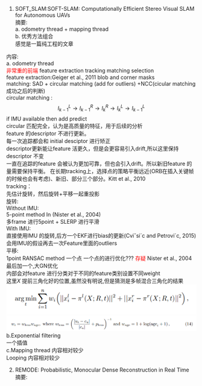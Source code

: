 <!--
 * @Author: Liu Weilong
 * @Date: 2021-01-19 11:35:48
 * @LastEditors: Liu Weilong 
 * @LastEditTime: 2021-01-29 11:18:16
 * @FilePath: /3rd-test-learning/doc/paper-21.1.18-21.1.30/reading.md
 * @Description: 
-->
1. SOFT_SLAM:SOFT-SLAM: Computationally Efficient Stereo Visual
SLAM for Autonomous UAVs<br>
摘要:<br>
a. odometry thread + mapping thread<br>
b. 优秀方法组合<br>
感觉是一篇纯工程的文章<br>

内容:<br>
a. odometry thread<br> <font color="red">非常重的前端</font>
feature extraction tracking matching selection<br>
feature extraction:Geiger et al., 2011 blob and corner masks <br>
matching: SAD + circular matching (add for outliers) +NCC(cicular matching 成功之后的判断) <br>
circular matching :
$$
    I^{L}_{k-1}\rightarrow I^{R}_{k-1} \rightarrow I^{R}_{k} \rightarrow I^{L}_{k} \rightarrow I^{L}_{k-1} 
$$
if IMU available then add predict <br>
circular 匹配完全，认为是高质量的特征，用于后续的分析<br>
feature 的descriptor 不进行更新。<br>
每一次追踪都会和 initial desciptor 进行矫正 <br>
descriptor更新能让feature 活更久，但是会更容易引入drift,所以这里保持descriptor 不变<br>
一直在追踪的feature 会被认为更加可靠，但也会引入drift。所以新旧feature 的量需要保持平衡。
在长期tracking上，选择点的策略平衡远近(ORB在插入关键帧的时候也会有考虑)、新旧、部分三个部分。Kitt
et al., 2010<br>
tracking：<br>
先估计旋转，然后旋转+平移一起重投影<br> 
旋转:<br>
Without IMU:<br>
5-point method In (Nister et al., 2004)<br> 
多frame 进行5point + SLERP 进行平滑<br>
With IMU:<br>
直接使用IMU 的旋转,后方一个EKF进行bias的更新(Cviˇsi´c and Petrovi´c, 2015)<br>
会用IMU的假设再去一次Feature里面的outliers<br>
平移:<br>
1point RANSAC method 一个点 一个点的进行优化??? <font Color="Red">存疑</font> Nister et al., 2004<br>
最后加一个,大GN优化<br> 内部会对feature 进行分类对于不同的feature类别设置不同weight<br>
这里$X$ 提前三角化好的位置,虽然没有明说,但是猜测是多帧混合三角化的结果<br>
![](./picture/1.png)
![](./picture/2.png)
b.Exponential filtering<br>
一个插值<br>
c.Mapping thread 内容相对较少<br>
Looping 内容相对较少<br>


2. REMODE: Probabilistic, Monocular Dense Reconstruction in Real Time<br>
    摘要:<br>